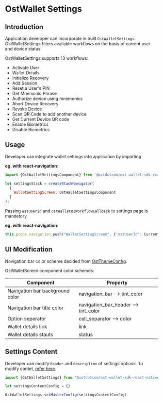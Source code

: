 # OstWallet Settings

## Introduction

Application developer can incorporate in built `OstWalletSettings`. OstWalletSettings filters available workflows on the basis of current user and device status.

OstWalletSettings supports 13 workflows:

* Activate User
* Wallet Details
* Initialize Recovery
* Add Session
* Reset a User's PIN
* Get Mnemonic Phrase
* Authorize device using mnemonics
* Abort Device Recovery
* Revoke Device
* Scan QR Code to add another device
* Get Current Device QR code
* Enable Biometrics
* Disable Biometrics

## Usage

Developer can integrate wallet settings into application by importing

<b>eg. with react-navigation:</b>
```js
import {OstWalletSettingsComponent} from '@ostdotcom/ost-wallet-sdk-react-native';

let settingsStack = createStackNavigator(
  {
    WalletSettingScreen: OstWalletSettingsComponent
  }
);
```

Passing `ostUserId` and `ostWalletUIWorkflowCallback` to settings page is mandetory.

<b>eg. with react-navigation:</b>
```js
this.props.navigation.push("WalletSettingScreen", {'ostUserId': CurrentUser.getUserId(), 'ostWalletUIWorkflowCallback': appProvider.getOstSdkUIDelegate()});
```

## UI Modification

Navigation bar color scheme decided from [OstThemeConfig](). 

OstWalletScreen component color schemes:

| Component | Property |
| -------------- | ------------ |
| Navigation bar background color | navigation_bar --> tint_color |
| Navigation bar title color | navigation_bar_header --> tint_color |
| Option seperator | cell_separator --> color |
| Wallet details link | link |
| Wallet details stauts | status |

## Settings Content

Developer can modify `header` and `description` of settings options. To modify contet, [refer here](../OstWalletSettingsConfig.md).

```js
import {OstWalletSettings} from "@ostdotcom/ost-wallet-sdk-react-native/js/index";

let settingsContentConfig = {}

OstWalletSettings.setMasterConfig(settingsContentConfig)
```


